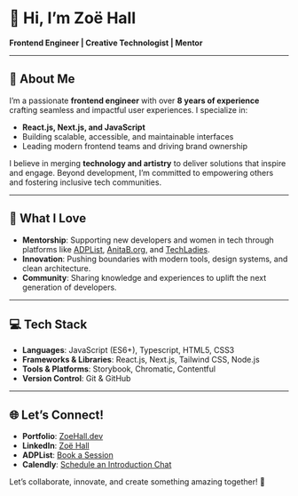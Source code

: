 # 👋 Hi, I’m Zoë Hall  
**Frontend Engineer | Creative Technologist | Mentor**  

---

## 🚀 About Me  
I’m a passionate **frontend engineer** with over **8 years of experience** crafting seamless and impactful user experiences. I specialize in:  
- **React.js, Next.js, and JavaScript**  
- Building scalable, accessible, and maintainable interfaces  
- Leading modern frontend teams and driving brand ownership  

I believe in merging **technology and artistry** to deliver solutions that inspire and engage. Beyond development, I’m committed to empowering others and fostering inclusive tech communities.  

---

## 🌱 What I Love  
- **Mentorship**: Supporting new developers and women in tech through platforms like [ADPList](https://adplist.org/), [AnitaB.org](https://anitab.org/), and [TechLadies](https://www.techladies.co/).  
- **Innovation**: Pushing boundaries with modern tools, design systems, and clean architecture.  
- **Community**: Sharing knowledge and experiences to uplift the next generation of developers.  

---

## 💻 Tech Stack  
- **Languages**: JavaScript (ES6+), Typescript, HTML5, CSS3  
- **Frameworks & Libraries**: React.js, Next.js, Tailwind CSS, Node.js  
- **Tools & Platforms**: Storybook, Chromatic, Contentful  
- **Version Control**: Git & GitHub  

---

## 🌐 Let’s Connect!  
- **Portfolio**: [ZoeHall.dev](https://zoehall.dev)  
- **LinkedIn**: [Zoë Hall](https://www.linkedin.com)  
- **ADPList**: [Book a Session](https://adplist.org/)
- **Calendly**: [Schedule an Introduction Chat](https://calendly.com/zoefhall/introduction)

Let’s collaborate, innovate, and create something amazing together! 🚀  
